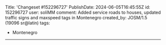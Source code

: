 Title: 'Changeset #152296727'
PublishDate: 2024-06-05T16:45:55Z
id: 152296727
user: soliMM
comment: Added service roads to houses, updated traffic signs and maxspeed tags in Montenegro
created_by: JOSM/1.5 (19096 sr@latin)
tags:
- Montenegro

---
